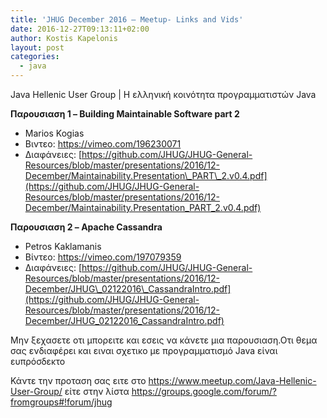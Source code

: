 ```yaml
---
title: 'JHUG December 2016 – Meetup- Links and Vids'
date: 2016-12-27T09:13:11+02:00
author: Kostis Kapelonis
layout: post
categories:
  - java
---
```

Java Hellenic User Group | Η ελληνική κοινότητα προγραμματιστών Java

**Παρουσιαση 1 – Building Maintainable Software part 2**

  * Marios Kogias
  * Βιντεο: <https://vimeo.com/196230071>
  * Διαφάνειες: [https://github.com/JHUG/JHUG-General-Resources/blob/master/presentations/2016/12-December/Maintainability.Presentation\_PART\_2.v0.4.pdf](https://github.com/JHUG/JHUG-General-Resources/blob/master/presentations/2016/12-December/Maintainability.Presentation_PART_2.v0.4.pdf)

**Παρουσιαση 2 – Apache Cassandra**

  * Petros Kaklamanis
  * Βίντεο: <https://vimeo.com/197079359>
  * Διαφάνειες: [https://github.com/JHUG/JHUG-General-Resources/blob/master/presentations/2016/12-December/JHUG\_02122016\_CassandraIntro.pdf](https://github.com/JHUG/JHUG-General-Resources/blob/master/presentations/2016/12-December/JHUG_02122016_CassandraIntro.pdf)

Μην ξεχασετε οτι μπορειτε και εσεις να κάνετε μια παρουσιαση.Οτι θεμα σας ενδιαφέρει και ειναι σχετικο με προγραμματισμό Java είναι ευπρόσδεκτο

Κάντε την προταση σας ειτε στο <https://www.meetup.com/Java-Hellenic-User-Group/> είτε στην λίστα <https://groups.google.com/forum/?fromgroups#!forum/jhug>